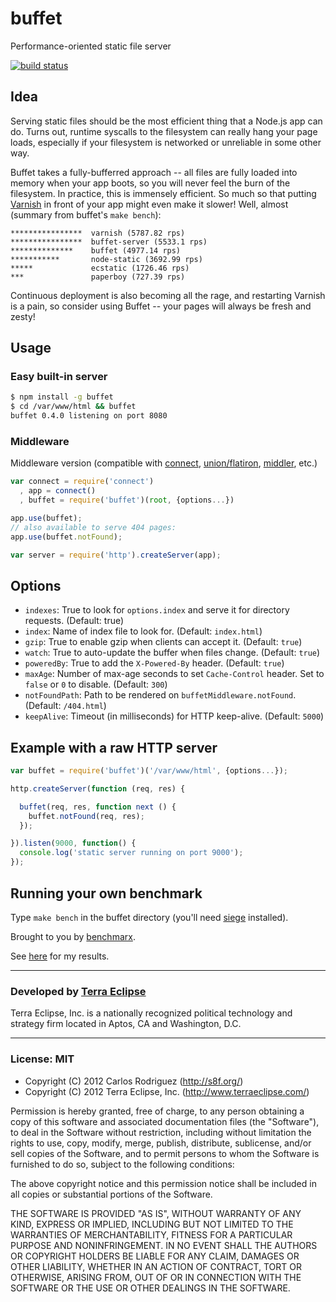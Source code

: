 buffet
======

Performance-oriented static file server

[![build status](https://secure.travis-ci.org/carlos8f/node-buffet.png)](http://travis-ci.org/carlos8f/node-buffet)

Idea
----

Serving static files should be the most efficient thing that a Node.js app can
do. Turns out, runtime syscalls to the filesystem can really hang your page
loads, especially if your filesystem is networked or unreliable in some other way.

Buffet takes a fully-bufferred approach -- all files are fully loaded into
memory when your app boots, so you will never feel the burn of the filesystem.
In practice, this is immensely efficient. So much so that putting
[Varnish](https://www.varnish-cache.org/) in front of your app might even make it
slower! Well, almost (summary from buffet's `make bench`):

```
****************  varnish (5787.82 rps)
****************  buffet-server (5533.1 rps)
**************    buffet (4977.14 rps)
***********       node-static (3692.99 rps)
*****             ecstatic (1726.46 rps)
***               paperboy (727.39 rps)
```

Continuous deployment is also becoming all the rage, and restarting Varnish is
a pain, so consider using Buffet -- your pages will always be fresh and zesty!

Usage
-----

### Easy built-in server

```bash
$ npm install -g buffet
$ cd /var/www/html && buffet
buffet 0.4.0 listening on port 8080
```

### Middleware

Middleware version (compatible with [connect](http://www.senchalabs.org/connect/),
[union/flatiron](http://flatironjs.org/), [middler](https://npmjs.org/package/middler), etc.)

```javascript
var connect = require('connect')
  , app = connect()
  , buffet = require('buffet')(root, {options...})

app.use(buffet);
// also available to serve 404 pages:
app.use(buffet.notFound);

var server = require('http').createServer(app);
```

Options
-------

- `indexes`: True to look for `options.index` and serve it for directory requests.
  (Default: true)
- `index`: Name of index file to look for. (Default: `index.html`)
- `gzip`: True to enable gzip when clients can accept it. (Default: `true`)
- `watch`: True to auto-update the buffer when files change. (Default: `true`)
- `poweredBy`: True to add the `X-Powered-By` header. (Default: `true`)
- `maxAge`: Number of max-age seconds to set `Cache-Control` header. Set to
  `false` or `0` to disable. (Default: `300`)
- `notFoundPath`: Path to be rendered on `buffetMiddleware.notFound`. (Default:
  `/404.html`)
- `keepAlive`: Timeout (in milliseconds) for HTTP keep-alive. (Default: `5000`)

Example with a raw HTTP server
------------------------------

```javascript
var buffet = require('buffet')('/var/www/html', {options...});

http.createServer(function (req, res) {

  buffet(req, res, function next () {
    buffet.notFound(req, res);
  });

}).listen(9000, function() {
  console.log('static server running on port 9000');
});
```

Running your own benchmark
--------------------------

Type `make bench` in the buffet directory (you'll need
[siege](http://www.joedog.org/siege-home/) installed).

Brought to you by [benchmarx](https://github.com/carlos8f/node-benchmarx).

See [here](https://gist.github.com/3473500) for my results.

- - -

### Developed by [Terra Eclipse](http://www.terraeclipse.com)
Terra Eclipse, Inc. is a nationally recognized political technology and
strategy firm located in Aptos, CA and Washington, D.C.

- - -

### License: MIT

- Copyright (C) 2012 Carlos Rodriguez (http://s8f.org/)
- Copyright (C) 2012 Terra Eclipse, Inc. (http://www.terraeclipse.com/)

Permission is hereby granted, free of charge, to any person obtaining a copy
of this software and associated documentation files (the "Software"), to deal
in the Software without restriction, including without limitation the rights
to use, copy, modify, merge, publish, distribute, sublicense, and/or sell
copies of the Software, and to permit persons to whom the Software is furnished
to do so, subject to the following conditions:

The above copyright notice and this permission notice shall be included in
all copies or substantial portions of the Software.

THE SOFTWARE IS PROVIDED "AS IS", WITHOUT WARRANTY OF ANY KIND, EXPRESS OR
IMPLIED, INCLUDING BUT NOT LIMITED TO THE WARRANTIES OF MERCHANTABILITY,
FITNESS FOR A PARTICULAR PURPOSE AND NONINFRINGEMENT. IN NO EVENT SHALL THE
AUTHORS OR COPYRIGHT HOLDERS BE LIABLE FOR ANY CLAIM, DAMAGES OR OTHER
LIABILITY, WHETHER IN AN ACTION OF CONTRACT, TORT OR OTHERWISE, ARISING FROM,
OUT OF OR IN CONNECTION WITH THE SOFTWARE OR THE USE OR OTHER DEALINGS IN THE
SOFTWARE.